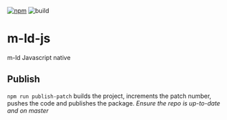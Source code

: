 [![npm](https://img.shields.io/badge/npm-private-red)](https://www.npmjs.com/package/@gsvarovsky/m-ld)
![build](https://img.shields.io/badge/build-local-red)

# m-ld-js
m-ld Javascript native

## Publish
`npm run publish-patch` builds the project, increments the patch number, pushes the code and publishes the package.
*Ensure the repo is up-to-date and on master*